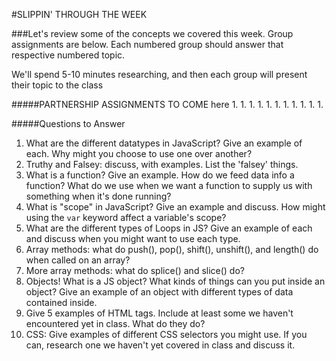 #SLIPPIN' THROUGH THE WEEK

###Let's review some of the concepts we covered this week.
Group assignments are below. Each numbered group should answer that respective numbered topic.

We'll spend 5-10 minutes researching, and then each group will present their topic to the class

#####PARTNERSHIP ASSIGNMENTS TO COME here
1.
1.
1.
1.
1.
1.
1.
1.
1.
1.
1.

#####Questions to Answer
1. What are the different datatypes in JavaScript? Give an example of each. Why might you choose to use one over another?
1. Truthy and Falsey: discuss, with examples. List the 'falsey' things.
1. What is a function? Give an example. How do we feed data info a function? What do we use when we want a function to supply us with something when it's done running?
1. What is "scope" in JavaScript? Give an example and discuss. How might using the `var` keyword affect a variable's scope?
1. What are the different types of Loops in JS? Give an example of each and discuss when you might want to use each type.
1. Array methods: what do push(), pop(), shift(), unshift(), and length() do when called on an array?
1. More array methods: what do splice() and slice() do?
1. Objects! What is a JS object? What kinds of things can you put inside an object? Give an example of an object with different types of data contained inside.
1. Give 5 examples of HTML tags. Include at least some we haven't encountered yet in class. What do they do?
1. CSS: Give examples of different CSS selectors you might use. If you can, research one we haven't yet covered in class and discuss it.

